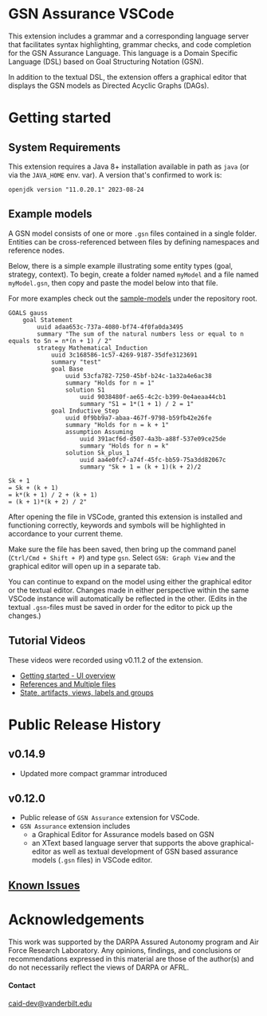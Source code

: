 # GSN Assurance VSCode

This extension includes a grammar and a corresponding language server that facilitates syntax highlighting, grammar checks, and code completion for the GSN Assurance Language. This language is a Domain Specific Language (DSL) based on Goal Structuring Notation (GSN).

In addition to the textual DSL, the extension offers a graphical editor that displays the GSN models as Directed Acyclic Graphs (DAGs).

# Getting started

## System Requirements
This extension requires a Java 8+ installation available in path as `java` (or via the `JAVA_HOME` env. var).
A version that's confirmed to work is:
```
openjdk version "11.0.20.1" 2023-08-24
```

## Example models

A GSN model consists of one or more `.gsn` files contained in a single folder. Entities can be cross-referenced between files by defining namespaces and reference nodes.

Below, there is a simple example illustrating some entity types (goal, strategy, context). To begin, create a folder named `myModel` and a file named `myModel.gsn`, then copy and paste the model below into that file.

For more examples check out the [sample-models](https://github.com/vu-isis/CAID-tools) under the repository root.

```
GOALS gauss
    goal Statement
        uuid adaa653c-737a-4080-bf74-4f0fa0da3495
        summary "The sum of the natural numbers less or equal to n equals to Sn = n*(n + 1) / 2"
        strategy Mathematical_Induction
            uuid 3c168586-1c57-4269-9187-35dfe3123691
            summary "test"
            goal Base
                uuid 53cfa782-7250-45bf-b24c-1a32a4e6ac38
                summary "Holds for n = 1"
                solution S1
                    uuid 9038480f-ae65-4c2c-b399-0e4aeaa44cb1
                    summary "S1 = 1*(1 + 1) / 2 = 1"
            goal Inductive_Step
                uuid 0f9bb9a7-abaa-467f-9798-b59fb42e26fe
                summary "Holds for n = k + 1"
                assumption Assuming
                    uuid 391acf6d-d507-4a3b-a88f-537e09ce25de
                    summary "Holds for n = k"
                solution Sk_plus_1
                    uuid aa4e0fc7-a74f-45fc-bb59-75a3dd82067c
                    summary "Sk + 1 = (k + 1)(k + 2)/2

Sk + 1
= Sk + (k + 1)
= k*(k + 1) / 2 + (k + 1)
= (k + 1)*(k + 2) / 2"

```

After opening the file in VSCode, granted this extension is installed and functioning correctly, keywords and symbols 
will be highlighted in accordance to your current theme.

Make sure the file has been saved, then bring up the command panel (`Ctrl/Cmd + Shift + P`) and type `gsn`.
Select `GSN: Graph View` and the graphical editor will open up in a separate tab. 

You can continue to expand on the model using either the graphical editor or the textual editor. Changes made in either 
perspective within the same VSCode instance will automatically be reflected in the other. (Edits in the textual 
`.gsn`-files must be saved in order for the editor to pick up the changes.)

## Tutorial Videos

These videos were recorded using v0.11.2 of the extension.

 - [Getting started - UI overview](https://drive.google.com/file/d/1aBmUljgwraYtcvzqYZTXxz1sUn4lRX1l/view?usp=sharing)
 - [References and Multiple files](https://drive.google.com/file/d/1inABqavpEjdJCLV1SQ51h0qOqukZgBie/view?usp=sharing)
 - [State, artifacts, views, labels and groups](https://drive.google.com/file/d/1pdyvSOx9d3fT8w8yGak0XQq0po6GSkZA/view?usp=sharing)

# Public Release History
## v0.14.9
- Updated more compact grammar introduced
## v0.12.0
- Public release of `GSN Assurance` extension for VSCode.
- `GSN Assurance` extension includes 
    - a Graphical Editor for Assurance models based on GSN
    - an XText based language server that supports the above graphical-editor as well as textual development of GSN based assurance models (`.gsn` files) in VSCode editor. 

## [Known Issues](./faq.md)

# Acknowledgements
This work was supported by the DARPA Assured Autonomy program and Air Force Research Laboratory. Any opinions, findings, 
and conclusions or recommendations expressed in this material are those of the author(s) and do not necessarily reflect 
the views of DARPA or AFRL.

#### Contact
caid-dev@vanderbilt.edu